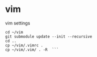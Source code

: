 # vim
vim settings

```git clone https://github.com/corneliu/vim ~/vim  
cd ~/vim  
git submodule update --init --recursive  
cd ..  
cp ~/vim/.vimrc .  
cp ~/vim/.vim/ . -R  ```
